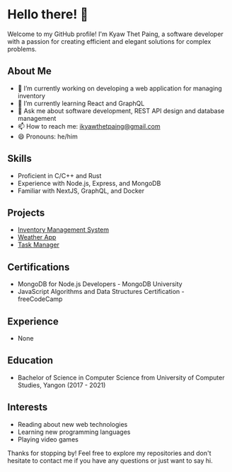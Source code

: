 # Hello there! 👋

Welcome to my GitHub profile! I'm Kyaw Thet Paing, a software developer with a passion for creating efficient and elegant solutions for complex problems.

## About Me

- 🔭 I’m currently working on developing a web application for managing inventory
- 🌱 I’m currently learning React and GraphQL
- 💬 Ask me about software development, REST API design and database management
- 📫 How to reach me: ikyawthetpaing@gmail.com
- 😄 Pronouns: he/him

## Skills

- Proficient in C/C++ and Rust
- Experience with Node.js, Express, and MongoDB
- Familiar with NextJS, GraphQL, and Docker

## Projects

- [Inventory Management System](https://github.com/kyawthetpaing/inventory-management-system)
- [Weather App](https://github.com/kyawthetpaing/weather-app)
- [Task Manager](https://github.com/kyawthetpaing/task-manager)

## Certifications

- MongoDB for Node.js Developers - MongoDB University
- JavaScript Algorithms and Data Structures Certification - freeCodeCamp

## Experience

- None

## Education

- Bachelor of Science in Computer Science from University of Computer Studies, Yangon (2017 - 2021)

## Interests

- Reading about new web technologies
- Learning new programming languages
- Playing video games

Thanks for stopping by! Feel free to explore my repositories and don't hesitate to contact me if you have any questions or just want to say hi.
